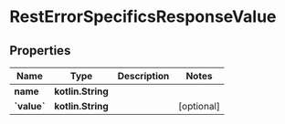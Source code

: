 
# RestErrorSpecificsResponseValue

## Properties
Name | Type | Description | Notes
------------ | ------------- | ------------- | -------------
**name** | **kotlin.String** |  | 
**&#x60;value&#x60;** | **kotlin.String** |  |  [optional]



